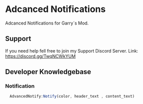 # Adcanced Notifications
Adcanced Notifications for Garry´s Mod.

## Support
If you need help fell free to join my Support Discord Server.
Link: https://discord.gg/TwqNCWkYUM

## Developer Knowledgebase

### Notification

```javascript
  AdvancedNotify:Notify(color, header_text , content_text)
```
